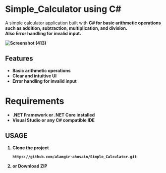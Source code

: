 # Simple_Calculator using C#
A simple calculator application built with <b>C#<b> for basic arithmetic operations such as addition, subtraction, multiplication, and division.<br>
 Also<b> Error handling for invalid input<b>.

![Screenshot (413)](https://github.com/user-attachments/assets/3c75cfdf-ff2f-481b-84eb-caaec56024fe)

## Features
- Basic arithmetic operations
- Clear and intuitive UI
- Error handling for invalid input

# Requirements
- .NET Framework or .NET Core installed
- Visual Studio or any C# compatible IDE
  
## USAGE
1. Clone the project 
   ```bash
   https://github.com/alamgir-ahosain/Simple_Calculator.git
2. or Download ZIP  

